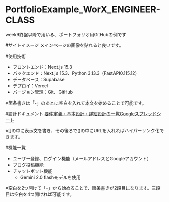 # PortfolioExample_WorX_ENGINEER-CLASS
week9終盤以降で用いる、ポートフォリオ用GitHubの例です

#サイトイメージ
メインページの画像を貼れると良いです。

#使用技術
- フロントエンド：Next.js 15.3
- バックエンド：Next.js 15.3、Python 3.13.3（FastAPI0.115.12）
- データベース：Supabase
- デプロイ：Vercel
- バージョン管理：Git、GitHub

※箇条書きは「-」のあとに空白を入れて本文を始めることで可能です。

#設計ドキュメント
[要件定義・基本設計・詳細設計の一覧Googleスプレッドシート](https://docs.google.com/spreadsheets/d/1yBssPgoUI_8TMwVZA2hWOLQj3-l7oirLB2FQ1YJgCww/edit?usp=sharing)

※[]の中に表示文を書き、その後ろで()の中にURLを入れればハイパーリンク化できます。

#機能一覧
- ユーザー登録、ログイン機能（メールアドレスとGoogleアカウント）
- ブログ投稿機能
- チャットボット機能
  - Gemini 2.0 flashモデルを使用

※空白を2つ開けて「-」から始めることで、箇条書きが2段目になります。三段目は空白を4つ開ければ可能です。
